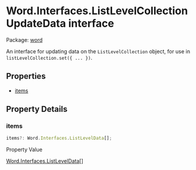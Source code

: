 # Word.Interfaces.ListLevelCollectionUpdateData interface

Package: [word](/en-us/javascript/api/word)

An interface for updating data on the `ListLevelCollection` object, for use in `listLevelCollection.set({ ... })`.

## Properties

- [items](#word-word-interfaces-listlevelcollectionupdatedata-items-member)

## Property Details

<a id="word-word-interfaces-listlevelcollectionupdatedata-items-member"></a>
### items

```typescript
items?: Word.Interfaces.ListLevelData[];
```

Property Value

[Word.Interfaces.ListLevelData](/en-us/javascript/api/word/word.interfaces.listleveldata)[]